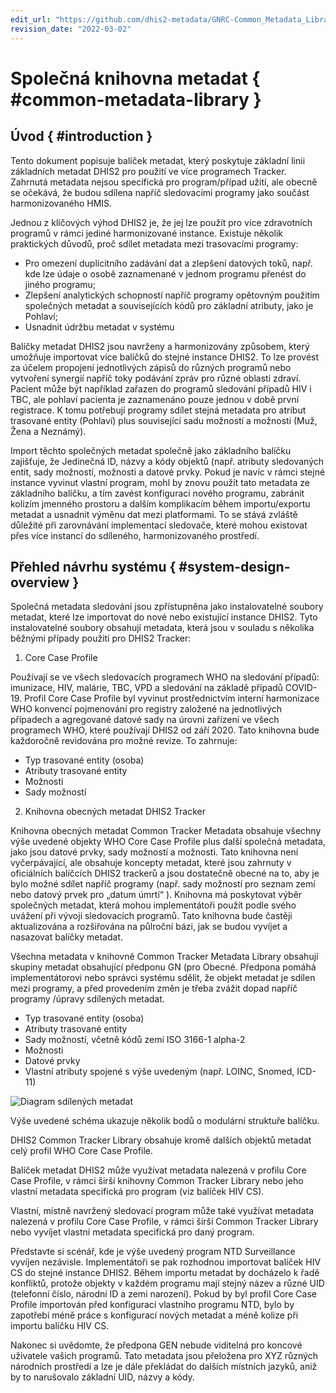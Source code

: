 ```yaml
---
edit_url: "https://github.com/dhis2-metadata/GNRC-Common_Metadata_Library/blob/master/docs/common-metadata-library.md"
revision_date: "2022-03-02"
---
```


# Společná knihovna metadat { #common-metadata-library }

## Úvod { #introduction }

Tento dokument popisuje balíček metadat, který poskytuje základní linii základních metadat DHIS2 pro použití ve více programech Tracker. Zahrnutá metadata nejsou specifická pro program/případ užití, ale obecně se očekává, že budou sdílena napříč sledovacími programy jako součást harmonizovaného HMIS.

Jednou z klíčových výhod DHIS2 je, že jej lze použít pro více zdravotních programů v rámci jediné harmonizované instance. Existuje několik praktických důvodů, proč sdílet metadata mezi trasovacími programy:

-   Pro omezení duplicitního zadávání dat a zlepšení datových toků, např. kde lze údaje o osobě zaznamenané v jednom programu přenést do jiného programu;
-   Zlepšení analytických schopností napříč programy opětovným použitím společných metadat a souvisejících kódů pro základní atributy, jako je Pohlaví;
-   Usnadnit údržbu metadat v systému

Balíčky metadat DHIS2 jsou navrženy a harmonizovány způsobem, který umožňuje importovat více balíčků do stejné instance DHIS2. To lze provést za účelem propojení jednotlivých zápisů do různých programů nebo vytvoření synergií napříč toky podávání zpráv pro různé oblasti zdraví. Pacient může být například zařazen do programů sledování případů HIV i TBC, ale pohlaví pacienta je zaznamenáno pouze jednou v době první registrace. K tomu potřebují programy sdílet stejná metadata pro atribut trasované entity (Pohlaví) plus související sadu možností a možnosti (Muž, Žena a Neznámý).

Import těchto společných metadat společně jako základního balíčku zajišťuje, že Jedinečná ID, názvy a kódy objektů (např. atributy sledovaných entit, sady možností, možnosti a datové prvky. Pokud je navíc v rámci stejné instance vyvinut vlastní program, mohl by znovu použít tato metadata ze základního balíčku, a tím zavést konfiguraci nového programu, zabránit kolizím jmenného prostoru a dalším komplikacím během importu/exportu metadat a usnadnit výměnu dat mezi platformami. To se stává zvláště důležité při zarovnávání implementací sledovače, které mohou existovat přes více instancí do sdíleného, harmonizovaného prostředí.

## Přehled návrhu systému { #system-design-overview }

Společná metadata sledování jsou zpřístupněna jako instalovatelné soubory metadat, které lze importovat do nové nebo existující instance DHIS2. Tyto instalovatelné soubory obsahují metadata, která jsou v souladu s několika běžnými případy použití pro DHIS2 Tracker:

1. Core Case Profile

Používají se ve všech sledovacích programech WHO na sledování případů: imunizace, HIV, malárie, TBC, VPD a sledování na základě případů COVID-19. Profil Core Case Profile byl vyvinut prostřednictvím interní harmonizace WHO konvencí pojmenování pro registry založené na jednotlivých případech a agregované datové sady na úrovni zařízení ve všech programech WHO, které používají DHIS2 od září 2020. Tato knihovna bude každoročně revidována pro možné revize. To zahrnuje:

-   Typ trasované entity (osoba)
-   Atributy trasované entity
-   Možnosti
-   Sady možností

2. Knihovna obecných metadat DHIS2 Tracker

Knihovna obecných metadat Common Tracker Metadata obsahuje všechny výše uvedené objekty WHO Core Case Profile plus další společná metadata, jako jsou datové prvky, sady možností a možnosti. Tato knihovna není vyčerpávající, ale obsahuje koncepty metadat, které jsou zahrnuty v oficiálních balíčcích DHIS2 trackerů a jsou dostatečně obecné na to, aby je bylo možné sdílet napříč programy (např. sady možností pro seznam zemí nebo datový prvek pro „datum úmrtí“ ). Knihovna má poskytovat výběr společných metadat, která mohou implementátoři použít podle svého uvážení při vývoji sledovacích programů. Tato knihovna bude častěji aktualizována a rozšiřována na půlroční bázi, jak se budou vyvíjet a nasazovat balíčky metadat.

Všechna metadata v knihovně Common Tracker Metadata Library obsahují skupiny metadat obsahující předponu GN (pro Obecné. Předpona pomáhá implementátorovi nebo správci systému sdělit, že objekt metadat je sdílen mezi programy, a před provedením změn je třeba zvážit dopad napříč programy /úpravy sdílených metadat.

-   Typ trasované entity (osoba)
-   Atributy trasované entity
-   Sady možností, včetně kódů zemí ISO 3166-1 alpha-2
-   Možnosti
-   Datové prvky
-   Vlastní atributy spojené s výše uvedeným (např. LOINC, Snomed, ICD-11)

![Diagram sdílených metadat](resources/images/metadata-diagram-en.png)

Výše uvedené schéma ukazuje několik bodů o modulární struktuře balíčku.

DHIS2 Common Tracker Library obsahuje kromě dalších objektů metadat celý profil WHO Core Case Profile.

Balíček metadat DHIS2 může využívat metadata nalezená v profilu Core Case Profile, v rámci širší knihovny Common Tracker Library nebo jeho vlastní metadata specifická pro program (viz balíček HIV CS).

Vlastní, místně navržený sledovací program může také využívat metadata nalezená v profilu Core Case Profile, v rámci širší Common Tracker Library nebo vyvíjet vlastní metadata specifická pro daný program.

Představte si scénář, kde je výše uvedený program NTD Surveillance vyvíjen nezávisle. Implementátoři se pak rozhodnou importovat balíček HIV CS do stejné instance DHIS2. Během importu metadat by docházelo k řadě konfliktů, protože objekty v každém programu mají stejný název a různé UID (telefonní číslo, národní ID a zemi narození). Pokud by byl profil Core Case Profile importován před konfigurací vlastního programu NTD, bylo by zapotřebí méně práce s konfigurací nových metadat a méně kolize při importu balíčku HIV CS.

Nakonec si uvědomte, že předpona GEN nebude viditelná pro koncové uživatele vašich programů. Tato metadata jsou přeložena pro XYZ různých národních prostředí a lze je dále překládat do dalších místních jazyků, aniž by to narušovalo základní UID, názvy a kódy.

